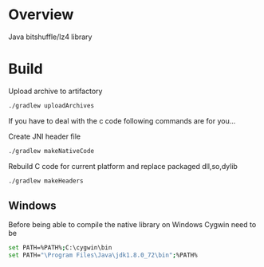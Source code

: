 # Overview
Java bitshuffle/lz4 library

# Build

Upload archive to artifactory

```bash
./gradlew uploadArchives
```

If you have to deal with the c code following commands are for you...

Create JNI header file
```bash
./gradlew makeNativeCode
```

Rebuild C code for current platform and replace packaged dll,so,dylib

```bash
./gradlew makeHeaders
```

## Windows

Before being able to compile the native library on Windows Cygwin need to be 

```bash
set PATH=%PATH%;C:\cygwin\bin
set PATH="\Program Files\Java\jdk1.8.0_72\bin";%PATH%
```

